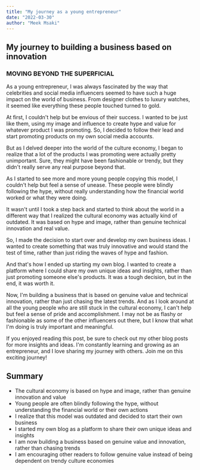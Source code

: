 ```yaml
---
title: "My journey as a young entrepreneur"
date: "2022-03-30"
author: "Meek Msaki"
---
```


## My journey to building a business based on innovation

### MOVING BEYOND THE SUPERFICIAL

As a young entrepreneur, I was always fascinated by the way that celebrities and social media influencers seemed to have such a huge impact on the world of business. From designer clothes to luxury watches, it seemed like everything these people touched turned to gold.

At first, I couldn't help but be envious of their success. I wanted to be just like them, using my image and influence to create hype and value for whatever product I was promoting. So, I decided to follow their lead and start promoting products on my own social media accounts.

But as I delved deeper into the world of the culture economy, I began to realize that a lot of the products I was promoting were actually pretty unimportant. Sure, they might have been fashionable or trendy, but they didn't really serve any real purpose beyond that.

As I started to see more and more young people copying this model, I couldn't help but feel a sense of unease. These people were blindly following the hype, without really understanding how the financial world worked or what they were doing.

It wasn't until I took a step back and started to think about the world in a different way that I realized the cultural economy was actually kind of outdated. It was based on hype and image, rather than genuine technical innovation and real value.

So, I made the decision to start over and develop my own business ideas. I wanted to create something that was truly innovative and would stand the test of time, rather than just riding the waves of hype and fashion.

And that's how I ended up starting my own blog. I wanted to create a platform where I could share my own unique ideas and insights, rather than just promoting someone else's products. It was a tough decision, but in the end, it was worth it.

Now, I'm building a business that is based on genuine value and technical innovation, rather than just chasing the latest trends. And as I look around at all the young people who are still stuck in the cultural economy, I can't help but feel a sense of pride and accomplishment. I may not be as flashy or fashionable as some of the other influencers out there, but I know that what I'm doing is truly important and meaningful.

If you enjoyed reading this post, be sure to check out my other blog posts for more insights and ideas. I'm constantly learning and growing as an entrepreneur, and I love sharing my journey with others. Join me on this exciting journey!

## Summary

- The cultural economy is based on hype and image, rather than genuine innovation and value
- Young people are often blindly following the hype, without understanding the financial world or their own actions
- I realize that this model was outdated and decided to start their own business
- I started my own blog as a platform to share their own unique ideas and insights
- I am now building a business based on genuine value and innovation, rather than chasing trends
- I am encouraging other readers to follow genuine value instead of being dependent on trendy culture economies